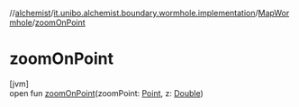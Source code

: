 //[alchemist](../../../index.md)/[it.unibo.alchemist.boundary.wormhole.implementation](../index.md)/[MapWormhole](index.md)/[zoomOnPoint](zoom-on-point.md)

# zoomOnPoint

[jvm]\
open fun [zoomOnPoint](zoom-on-point.md)(zoomPoint: [Point](https://docs.oracle.com/javase/8/docs/api/java/awt/Point.html), z: [Double](https://kotlinlang.org/api/latest/jvm/stdlib/kotlin/-double/index.html))
